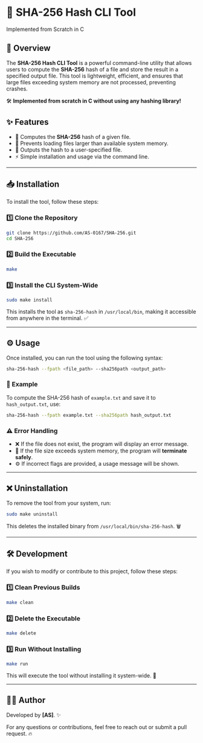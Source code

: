 # 🔐 SHA-256 Hash CLI Tool
Implemented from Scratch in C

## 🚀 Overview

The **SHA-256 Hash CLI Tool** is a powerful command-line utility that allows users to compute the **SHA-256** hash of a file and store the result in a specified output file. This tool is lightweight, efficient, and ensures that large files exceeding system memory are not processed, preventing crashes. 

🛠 **Implemented from scratch in C without using any hashing library!**

## ✨ Features

- 🔢 Computes the **SHA-256** hash of a given file.
- 🚀 Prevents loading files larger than available system memory.
- 📝 Outputs the hash to a user-specified file.
- ⚡ Simple installation and usage via the command line.

---

## 📥 Installation

To install the tool, follow these steps:

### **1️⃣ Clone the Repository**

```sh
git clone https://github.com/AS-0167/SHA-256.git
cd SHA-256
```

### **2️⃣ Build the Executable**

```sh
make
```

### **3️⃣ Install the CLI System-Wide**

```sh
sudo make install
```

This installs the tool as `sha-256-hash` in `/usr/local/bin`, making it accessible from anywhere in the terminal. ✅

---

## ⚙️ Usage

Once installed, you can run the tool using the following syntax:

```sh
sha-256-hash --fpath <file_path> --sha256path <output_path>
```

### **📌 Example**

To compute the SHA-256 hash of `example.txt` and save it to `hash_output.txt`, use:

```sh
sha-256-hash --fpath example.txt --sha256path hash_output.txt
```

### **⚠️ Error Handling**

- ❌ If the file does not exist, the program will display an error message.
- 🚨 If the file size exceeds system memory, the program will **terminate safely**.
- ⚙️ If incorrect flags are provided, a usage message will be shown.

---

## ❌ Uninstallation

To remove the tool from your system, run:

```sh
sudo make uninstall
```

This deletes the installed binary from `/usr/local/bin/sha-256-hash`. 🗑️

---

## 🛠 Development

If you wish to modify or contribute to this project, follow these steps:

### **1️⃣ Clean Previous Builds**

```sh
make clean
```

### **2️⃣ Delete the Executable**

```sh
make delete
```

### **3️⃣ Run Without Installing**

```sh
make run
```

This will execute the tool without installing it system-wide. 🚀

---

## 👨‍💻 Author

Developed by **[AS]**. ✨

For any questions or contributions, feel free to reach out or submit a pull request. 🔥

